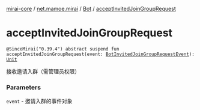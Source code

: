 [mirai-core](../../index.md) / [net.mamoe.mirai](../index.md) / [Bot](index.md) / [acceptInvitedJoinGroupRequest](./accept-invited-join-group-request.md)

# acceptInvitedJoinGroupRequest

`@SinceMirai("0.39.4") abstract suspend fun acceptInvitedJoinGroupRequest(event: `[`BotInvitedJoinGroupRequestEvent`](../../net.mamoe.mirai.event.events/-bot-invited-join-group-request-event/index.md)`): `[`Unit`](https://kotlinlang.org/api/latest/jvm/stdlib/kotlin/-unit/index.html)

接收邀请入群（需管理员权限）

### Parameters

`event` - 邀请入群的事件对象